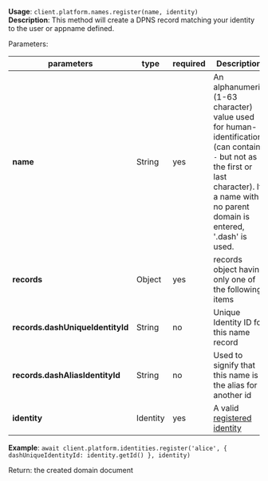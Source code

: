 **Usage**: `client.platform.names.register(name, identity)`    
**Description**: This method will create a DPNS record matching your identity to the user or appname defined.

Parameters: 

| parameters                       | type      | required       | Description                                                                   |  
|----------------------------------|-----------|----------------| ----------------------------------------------------------------------------- |
| **name**                         | String    | yes            | An alphanumeric (1-63 character) value used for human-identification (can contain `-` but not as the first or last character). If a name with no parent domain is entered, '.dash' is used. |
| **records**                      | Object    | yes            | records object having only one of the following items                         |
| **records.dashUniqueIdentityId** | String    | no             | Unique Identity ID for this name record                                       |
| **records.dashAliasIdentityId**  | String    | no             | Used to signify that this name is the alias for another id                    |
| **identity**                     | Identity  | yes            | A valid [registered identity](/platform/identities/register.md)               |


**Example**: `await client.platform.identities.register('alice', { dashUniqueIdentityId: identity.getId() }, identity)`

Return: the created domain document
